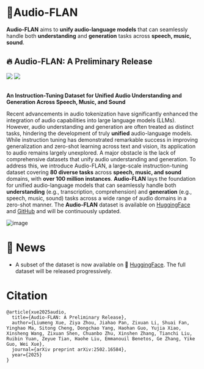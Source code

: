 # 🚀Audio-FLAN
**Audio-FLAN** aims to **unify audio-language models** that can seamlessly handle both **understanding** and **generation** tasks across **speech, music, sound**.

## 🔥 Audio-FLAN: A Preliminary Release
<div>
    <a href="https://huggingface.co/HKUSTAudio"><img src="https://img.shields.io/badge/%F0%9F%A4%97%20Huaging_Face-HKUST_Audio-yellow"></a>
    <a href="https://arxiv.org/pdf/2502.16584"><img src="https://img.shields.io/badge/arxiv-Audio_FLAN-green">
</a>
</div>
<br>

 **An Instruction-Tuning Dataset for Unified Audio Understanding and Generation Across Speech, Music, and Sound**


Recent advancements in audio tokenization have significantly enhanced the integration of audio capabilities into large language models (LLMs). However, audio understanding and generation are often treated as distinct tasks, hindering the development of truly **unified** audio-language models. While instruction tuning has demonstrated remarkable success in improving generalization and zero-shot learning across text and vision, its application to audio remains largely unexplored. A major obstacle is the lack of comprehensive datasets that unify audio understanding and generation. To address this, we introduce Audio-FLAN, a large-scale instruction-tuning dataset covering **80 diverse tasks** across **speech, music, and sound** domains, with **over 100 million instances**. **Audio-FLAN** lays the foundation for unified audio-language models that can seamlessly handle both **understanding** (e.g., transcription, comprehension) and **generation** (e.g., speech, music, sound) tasks across a wide range of audio domains in a zero-shot manner. The **Audio-FLAN** dataset is available on [HuggingFace](https://huggingface.co/HKUSTAudio) and [GitHub](https://github.com/lmxue/Audio-FLAN) and will be continuously updated.

![image](https://github.com/user-attachments/assets/39cb6891-1334-42d3-8d4e-8671a478d37d)

# 📌 News  
* A subset of the dataset is now available on 🤗 [HuggingFace](https://huggingface.co/HKUSTAudio). The full dataset will be released progressively.

<!-- ## Updates -->
# Citation 
```
@article{xue2025audio,
  title={Audio-FLAN: A Preliminary Release},
  author={Liumeng Xue, Ziya Zhou, Jiahao Pan, Zixuan Li, Shuai Fan, Yinghao Ma, Sitong Cheng, Dongchao Yang, Haohan Guo, Yujia Xiao, Xinsheng Wang, Zixuan Shen, Chuanbo Zhu, Xinshen Zhang, Tianchi Liu, Ruibin Yuan, Zeyue Tian, Haohe Liu, Emmanouil Benetos, Ge Zhang, Yike Guo, Wei Xue},
  journal={arXiv preprint arXiv:2502.16584},
  year={2025}
}
```
